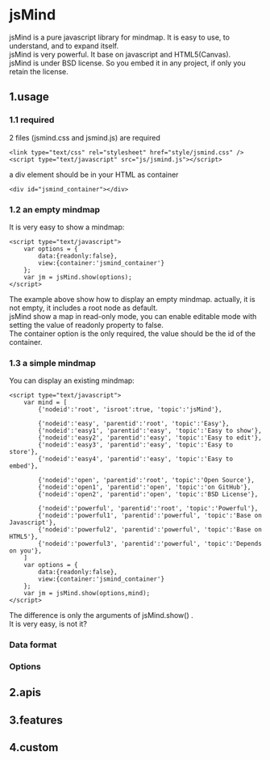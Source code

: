 jsMind
======

jsMind is a pure javascript library for mindmap. It is easy to use, to understand, and to expand itself.<br />
jsMind is very powerful. It base on javascript and HTML5(Canvas).<br />
jsMind is under BSD license. So you embed it in any project, if only you retain the license.<br />

1.usage
------
### 1.1 required
2 files (jsmind.css and jsmind.js) are required

    <link type="text/css" rel="stylesheet" href="style/jsmind.css" />
    <script type="text/javascript" src="js/jsmind.js"></script>

a div element should be in your HTML as container

    <div id="jsmind_container"></div>
### 1.2 an empty mindmap
It is very easy to show a mindmap:

    <script type="text/javascript">
        var options = {
            data:{readonly:false},
            view:{container:'jsmind_container'}
        };
        var jm = jsMind.show(options);
    </script>

The example above show how to display an empty mindmap. actually, it is not empty, it includes a root node as default.<br />
jsMind show a map in read-only mode, you can enable editable mode with setting the value of readonly property to false.<br />
The container option is the only required, the value should be the id of the container.<br />

### 1.3 a simple mindmap
You can display an existing mindmap:

    <script type="text/javascript">
        var mind = [
            {'nodeid':'root', 'isroot':true, 'topic':'jsMind'},

            {'nodeid':'easy', 'parentid':'root', 'topic':'Easy'},
            {'nodeid':'easy1', 'parentid':'easy', 'topic':'Easy to show'},
            {'nodeid':'easy2', 'parentid':'easy', 'topic':'Easy to edit'},
            {'nodeid':'easy3', 'parentid':'easy', 'topic':'Easy to store'},
            {'nodeid':'easy4', 'parentid':'easy', 'topic':'Easy to embed'},

            {'nodeid':'open', 'parentid':'root', 'topic':'Open Source'},
            {'nodeid':'open1', 'parentid':'open', 'topic':'on GitHub'},
            {'nodeid':'open2', 'parentid':'open', 'topic':'BSD License'},

            {'nodeid':'powerful', 'parentid':'root', 'topic':'Powerful'},
            {'nodeid':'powerful1', 'parentid':'powerful', 'topic':'Base on Javascript'},
            {'nodeid':'powerful2', 'parentid':'powerful', 'topic':'Base on HTML5'},
            {'nodeid':'powerful3', 'parentid':'powerful', 'topic':'Depends on you'},
        ]
        var options = {
            data:{readonly:false},
            view:{container:'jsmind_container'}
        };
        var jm = jsMind.show(options,mind);
    </script>

The difference is only the arguments of jsMind.show() .<br />
It is very easy, is not it?

### Data format


### Options


2.apis
------

3.features
------

4.custom
------
